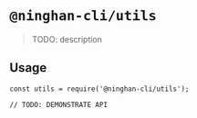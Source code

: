 # `@ninghan-cli/utils`

> TODO: description

## Usage

```
const utils = require('@ninghan-cli/utils');

// TODO: DEMONSTRATE API
```
